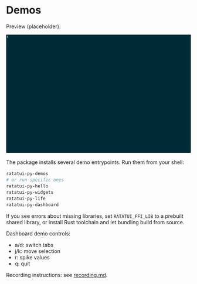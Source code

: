 # Demos

Preview (placeholder):

![Dashboard demo](assets/dashboard.gif)

The package installs several demo entrypoints. Run them from your shell:

```bash
ratatui-py-demos
# or run specific ones
ratatui-py-hello
ratatui-py-widgets
ratatui-py-life
ratatui-py-dashboard
```

If you see errors about missing libraries, set `RATATUI_FFI_LIB` to a prebuilt
shared library, or install Rust toolchain and let bundling build from source.

Dashboard demo controls:
- a/d: switch tabs
- j/k: move selection
- r: spike values
- q: quit

Recording instructions: see [recording.md](recording.md).
